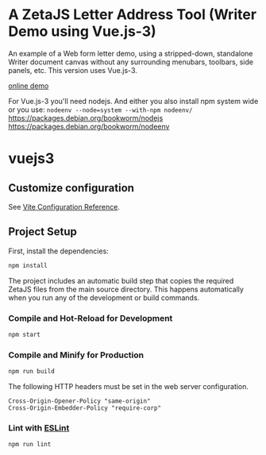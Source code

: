 # A ZetaJS Letter Address Tool (Writer Demo using Vue.js-3)

An example of a Web form letter demo, using a stripped-down, standalone Writer document canvas
without any surrounding menubars, toolbars, side panels, etc. This version uses Vue.js-3.

[online demo](https://zetaoffice.net/demos/letter-address-vuejs3/)

For Vue.js-3 you'll need nodejs.
And either you also install npm system wide or you use:
`nodeenv --node=system --with-npm nodeenv/`
https://packages.debian.org/bookworm/nodejs
https://packages.debian.org/bookworm/nodeenv

# vuejs3

## Customize configuration

See [Vite Configuration Reference](https://vitejs.dev/config/).

## Project Setup

First, install the dependencies:

```sh
npm install
```

The project includes an automatic build step that copies the required ZetaJS files from the main source directory. This happens automatically when you run any of the development or build commands.

### Compile and Hot-Reload for Development

```sh
npm start
```

### Compile and Minify for Production

```sh
npm run build
```

The following HTTP headers must be set in the web server configuration.
```
Cross-Origin-Opener-Policy "same-origin"
Cross-Origin-Embedder-Policy "require-corp"
```

### Lint with [ESLint](https://eslint.org/)

```sh
npm run lint
```
